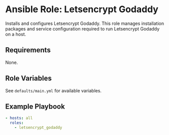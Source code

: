 # Ansible Role: Letsencrypt Godaddy

Installs and configures Letsencrypt Godaddy. This role manages installation packages and service configuration required to run Letsencrypt Godaddy on a host.

## Requirements

None.

## Role Variables

See `defaults/main.yml` for available variables.

## Example Playbook

```yaml
- hosts: all
  roles:
    - letsencrypt_godaddy
```
